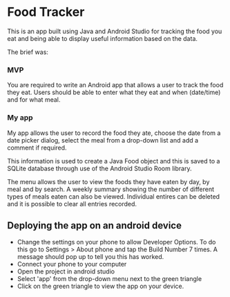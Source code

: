 Food Tracker
=======

This is an app built using Java and Android Studio for tracking the food you eat and being able to display useful information based on the data.

The brief was:

### MVP
You are required to write an Android app that allows a user to track the food they eat. Users should be able to enter what they eat and when (date/time) and for what meal.


### My app
My app allows the user to record the food they ate, choose the date from a date picker dialog, select the meal from a drop-down list and add a comment if required.

This information is used to create a Java Food object and this is saved to a SQLite database through use of the Android Studio Room library.

The menu allows the user to view the foods they have eaten by day, by meal and by search. A weekly summary showing the number of different types of meals eaten can also be viewed. Individual entires can be deleted and it is possible to clear all entries recorded.

## Deploying the app on an android device
* Change the settings on your phone to allow Developer Options. To do this go to Settings > About phone and tap the Build Number 7 times. A message should pop up to tell you this has worked.
* Connect your phone to your computer
* Open the project in android studio
* Select 'app' from the drop-down menu next to the green triangle
* Click on the green triangle to view the app on your device.
